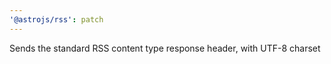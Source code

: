 ```yaml
---
'@astrojs/rss': patch
---
```


Sends the standard RSS content type response header, with UTF-8 charset
